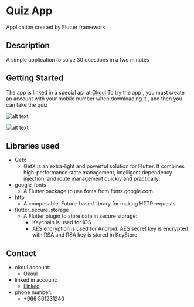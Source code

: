 # Quiz App

Application created by Flutter framework


## Description
A simple application to solve 30 questions in a two minutes


## Getting Started
The app is linked in a special api at [Okoul](https://www.okoul.com/ )
To try the app , you must create an account with your mobile number when downloading it , and then you can take the quiz


![alt text](https://i.postimg.cc/cLzHJrjZ/Group-1.png)

![alt text](https://i.postimg.cc/3wHgwSz3/Group-2.png)


## Libraries used

* Getx
  * GetX is an extra-light and powerful solution for Flutter. It combines high-performance state management, intelligent dependency injection, and route management quickly and practically.
* google_fonts
  * A Flutter package to use fonts from fonts.google.com.
* http
  * A composable, Future-based library for making HTTP requests.
* flutter_secure_storage
  * A Flutter plugin to store data in secure storage:
    * Keychain is used for iOS
    * AES encryption is used for Android. AES secret key is encrypted with RSA and RSA key is stored in KeyStore


## Contact

* okoul account:
  * [Okoul](https://fahadalazmi.okoul.com/)
* linked in  account:
  * [Linked](https://www.linkedin.com/in/fahad-alazm)
* phone number:
  * +966 501231240

